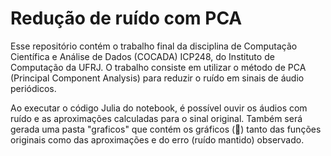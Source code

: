 # Redução de ruído com PCA
Esse repositório contém o trabalho final da disciplina de Computação Científica e Análise de Dados (COCADA) ICP248, do Instituto de Computação da UFRJ. O trabalho consiste em utilizar o método de PCA (Principal Component Analysis) para reduzir o ruído em sinais de áudio periódicos.

Ao executar o código Julia do notebook, é possível ouvir os áudios com ruído e as aproximações calculadas para o sinal original. Também será gerada uma pasta "graficos" que contém os gráficos (🤠) tanto das funções originais como das aproximações e do erro (ruído mantido) observado.